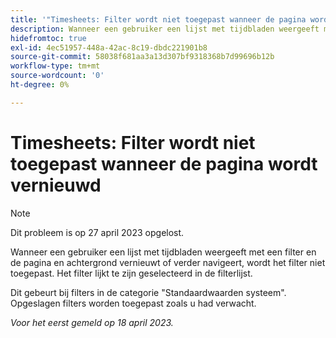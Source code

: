 ```yaml
---
title: '"Timesheets: Filter wordt niet toegepast wanneer de pagina wordt vernieuwd.'''
description: Wanneer een gebruiker een lijst met tijdbladen weergeeft met een filter en de pagina en achtergrond vernieuwt of verder navigeert, wordt het filter niet toegepast. Het filter lijkt te zijn geselecteerd in de filterlijst.
hidefromtoc: true
exl-id: 4ec51957-448a-42ac-8c19-dbdc221901b8
source-git-commit: 58038f681aa3a13d307bf9318368b7d99696b12b
workflow-type: tm+mt
source-wordcount: '0'
ht-degree: 0%

---
```


# Timesheets: Filter wordt niet toegepast wanneer de pagina wordt vernieuwd

>[!NOTE]
>
>Dit probleem is op 27 april 2023 opgelost.

Wanneer een gebruiker een lijst met tijdbladen weergeeft met een filter en de pagina en achtergrond vernieuwt of verder navigeert, wordt het filter niet toegepast. Het filter lijkt te zijn geselecteerd in de filterlijst.

Dit gebeurt bij filters in de categorie &quot;Standaardwaarden systeem&quot;. Opgeslagen filters worden toegepast zoals u had verwacht.

_Voor het eerst gemeld op 18 april 2023._
